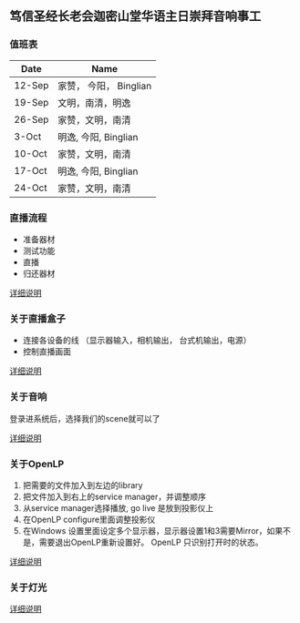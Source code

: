 ## 笃信圣经长老会迦密山堂华语主日崇拜音响事工

### 值班表

|Date|Name|
|------|------|
|12-Sep| 家赞， 今阳， Binglian|
|19-Sep| 文明，南清，明逸|
|26-Sep| 家赞，文明，南清|
|3-Oct|  明逸, 今阳, Binglian|
|10-Oct| 家赞，文明，南清|
|17-Oct| 明逸, 今阳, Binglian|
|24-Oct| 家赞，文明，南清|

### 直播流程

- 准备器材
- 测试功能
- 直播
- 归还器材

[详细说明](flowchart)

### 关于直播盒子

- 连接各设备的线 （显示器输入，相机输出， 台式机输出，电源）
- 控制直播画面

[详细说明](livebox)

### 关于音响

登录进系统后，选择我们的scene就可以了

[详细说明](sound)

### 关于OpenLP

1. 把需要的文件加入到左边的library
2. 把文件加入到右上的service manager，并调整顺序
3. 从service manager选择播放, go live 是放到投影仪上
4. 在OpenLP configure里面调整投影仪
5. 在Windows 设置里面设定多个显示器，显示器设置1和3需要Mirror，如果不是，需要退出OpenLP重新设置好。 OpenLP 只识别打开时的状态。

[详细说明](openlp)

### 关于灯光

[详细说明](light)
